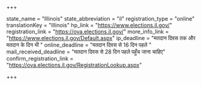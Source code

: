 +++

state_name = "Illinois"
state_abbreviation = "il"
registration_type = "online"
translationKey = "Illinois"
hp_link = "https://www.elections.il.gov/"
registration_link = "https://ova.elections.il.gov/"
more_info_link = "https://www.elections.il.gov/Default.aspx"
ip_deadline = "मतदान दिवस तक और मतदान के दिन भी "
online_deadline = "मतदान दिवस से 16 दिन पहले "
mail_received_deadline = "मतदान दिवस से 28 दिन पहले पहुँच जाना चाहिए"
confirm_registration_link = "https://ova.elections.il.gov/RegistrationLookup.aspx"

+++